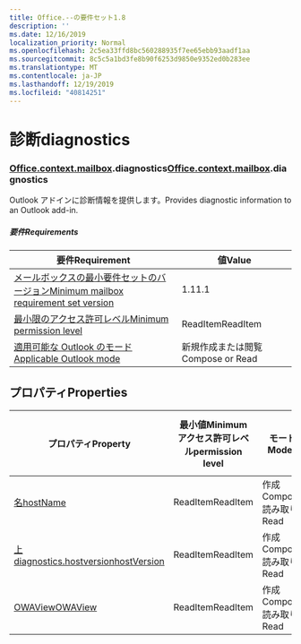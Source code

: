 ```yaml
---
title: Office.--の要件セット1.8
description: ''
ms.date: 12/16/2019
localization_priority: Normal
ms.openlocfilehash: 2c5ea33ffd8bc560288935f7ee65ebb93aadf1aa
ms.sourcegitcommit: 8c5c5a1bd3fe8b90f6253d9850e9352ed0b283ee
ms.translationtype: MT
ms.contentlocale: ja-JP
ms.lasthandoff: 12/19/2019
ms.locfileid: "40814251"
---
```

# <a name="diagnostics"></a><span data-ttu-id="cb986-102">診断</span><span class="sxs-lookup"><span data-stu-id="cb986-102">diagnostics</span></span>

### <a name="officeofficemdcontextofficecontextmdmailboxofficecontextmailboxmddiagnostics"></a><span data-ttu-id="cb986-103">[Office](office.md)[.context](office.context.md)[.mailbox](office.context.mailbox.md).diagnostics</span><span class="sxs-lookup"><span data-stu-id="cb986-103">[Office](office.md)[.context](office.context.md)[.mailbox](office.context.mailbox.md).diagnostics</span></span>

<span data-ttu-id="cb986-104">Outlook アドインに診断情報を提供します。</span><span class="sxs-lookup"><span data-stu-id="cb986-104">Provides diagnostic information to an Outlook add-in.</span></span>

##### <a name="requirements"></a><span data-ttu-id="cb986-105">要件</span><span class="sxs-lookup"><span data-stu-id="cb986-105">Requirements</span></span>

|<span data-ttu-id="cb986-106">要件</span><span class="sxs-lookup"><span data-stu-id="cb986-106">Requirement</span></span>| <span data-ttu-id="cb986-107">値</span><span class="sxs-lookup"><span data-stu-id="cb986-107">Value</span></span>|
|---|---|
|[<span data-ttu-id="cb986-108">メールボックスの最小要件セットのバージョン</span><span class="sxs-lookup"><span data-stu-id="cb986-108">Minimum mailbox requirement set version</span></span>](../../requirement-sets/outlook-api-requirement-sets.md)| <span data-ttu-id="cb986-109">1.1</span><span class="sxs-lookup"><span data-stu-id="cb986-109">1.1</span></span>|
|[<span data-ttu-id="cb986-110">最小限のアクセス許可レベル</span><span class="sxs-lookup"><span data-stu-id="cb986-110">Minimum permission level</span></span>](/outlook/add-ins/understanding-outlook-add-in-permissions)| <span data-ttu-id="cb986-111">ReadItem</span><span class="sxs-lookup"><span data-stu-id="cb986-111">ReadItem</span></span>|
|[<span data-ttu-id="cb986-112">適用可能な Outlook のモード</span><span class="sxs-lookup"><span data-stu-id="cb986-112">Applicable Outlook mode</span></span>](/outlook/add-ins/#extension-points)| <span data-ttu-id="cb986-113">新規作成または閲覧</span><span class="sxs-lookup"><span data-stu-id="cb986-113">Compose or Read</span></span>|

## <a name="properties"></a><span data-ttu-id="cb986-114">プロパティ</span><span class="sxs-lookup"><span data-stu-id="cb986-114">Properties</span></span>

| <span data-ttu-id="cb986-115">プロパティ</span><span class="sxs-lookup"><span data-stu-id="cb986-115">Property</span></span> | <span data-ttu-id="cb986-116">最小値</span><span class="sxs-lookup"><span data-stu-id="cb986-116">Minimum</span></span><br><span data-ttu-id="cb986-117">アクセス許可レベル</span><span class="sxs-lookup"><span data-stu-id="cb986-117">permission level</span></span> | <span data-ttu-id="cb986-118">モード</span><span class="sxs-lookup"><span data-stu-id="cb986-118">Modes</span></span> | <span data-ttu-id="cb986-119">戻り値の種類</span><span class="sxs-lookup"><span data-stu-id="cb986-119">Return type</span></span> | <span data-ttu-id="cb986-120">最小値</span><span class="sxs-lookup"><span data-stu-id="cb986-120">Minimum</span></span><br><span data-ttu-id="cb986-121">要件セット</span><span class="sxs-lookup"><span data-stu-id="cb986-121">requirement set</span></span> |
|---|---|---|---|:---:|
| [<span data-ttu-id="cb986-122">名</span><span class="sxs-lookup"><span data-stu-id="cb986-122">hostName</span></span>](/javascript/api/outlook/office.diagnostics?view=outlook-js-1.8#hostname) | <span data-ttu-id="cb986-123">ReadItem</span><span class="sxs-lookup"><span data-stu-id="cb986-123">ReadItem</span></span> | <span data-ttu-id="cb986-124">作成</span><span class="sxs-lookup"><span data-stu-id="cb986-124">Compose</span></span><br><span data-ttu-id="cb986-125">読み取り</span><span class="sxs-lookup"><span data-stu-id="cb986-125">Read</span></span> | <span data-ttu-id="cb986-126">String</span><span class="sxs-lookup"><span data-stu-id="cb986-126">String</span></span> | [<span data-ttu-id="cb986-127">1.1</span><span class="sxs-lookup"><span data-stu-id="cb986-127">1.1</span></span>](../requirement-set-1.1/outlook-requirement-set-1.1.md) |
| [<span data-ttu-id="cb986-128">上 diagnostics.hostversion</span><span class="sxs-lookup"><span data-stu-id="cb986-128">hostVersion</span></span>](/javascript/api/outlook/office.diagnostics?view=outlook-js-1.8#hostversion) | <span data-ttu-id="cb986-129">ReadItem</span><span class="sxs-lookup"><span data-stu-id="cb986-129">ReadItem</span></span> | <span data-ttu-id="cb986-130">作成</span><span class="sxs-lookup"><span data-stu-id="cb986-130">Compose</span></span><br><span data-ttu-id="cb986-131">読み取り</span><span class="sxs-lookup"><span data-stu-id="cb986-131">Read</span></span> | <span data-ttu-id="cb986-132">String</span><span class="sxs-lookup"><span data-stu-id="cb986-132">String</span></span> | [<span data-ttu-id="cb986-133">1.1</span><span class="sxs-lookup"><span data-stu-id="cb986-133">1.1</span></span>](../requirement-set-1.1/outlook-requirement-set-1.1.md) |
| [<span data-ttu-id="cb986-134">OWAView</span><span class="sxs-lookup"><span data-stu-id="cb986-134">OWAView</span></span>](/javascript/api/outlook/office.diagnostics?view=outlook-js-1.8#owaview) | <span data-ttu-id="cb986-135">ReadItem</span><span class="sxs-lookup"><span data-stu-id="cb986-135">ReadItem</span></span> | <span data-ttu-id="cb986-136">作成</span><span class="sxs-lookup"><span data-stu-id="cb986-136">Compose</span></span><br><span data-ttu-id="cb986-137">読み取り</span><span class="sxs-lookup"><span data-stu-id="cb986-137">Read</span></span> | <span data-ttu-id="cb986-138">String</span><span class="sxs-lookup"><span data-stu-id="cb986-138">String</span></span> | [<span data-ttu-id="cb986-139">1.1</span><span class="sxs-lookup"><span data-stu-id="cb986-139">1.1</span></span>](../requirement-set-1.1/outlook-requirement-set-1.1.md) |
